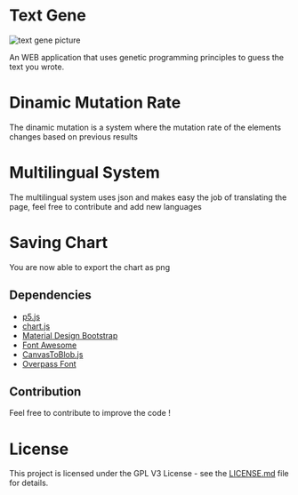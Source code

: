 # Text Gene

![text gene picture](https://i.imgur.com/1QD8daH.png)

An WEB application that uses genetic programming principles to guess the text you wrote.

# Dinamic Mutation Rate
The dinamic mutation is a system where the mutation rate of the elements changes based on previous results

# Multilingual System
The multilingual system uses json and makes easy the job of translating the page, feel free to contribute and add new languages

# Saving Chart
You are now able to export the chart as png

## Dependencies

* [p5.js](https://p5js.org)
* [chart.js](https://www.chartjs.org)
* [Material Design Bootstrap](https://mdbootstrap.com)
* [Font Awesome](https://fontawesome.com)
* [CanvasToBlob.js](http://purl.eligrey.com/github/FileSaver.js/)
* [Overpass Font](https://overpassfont.org)


## Contribution
Feel free to contribute to improve the code !


# License

This project is licensed under the GPL V3 License - see the [LICENSE.md](LICENSE.md) file for details.



